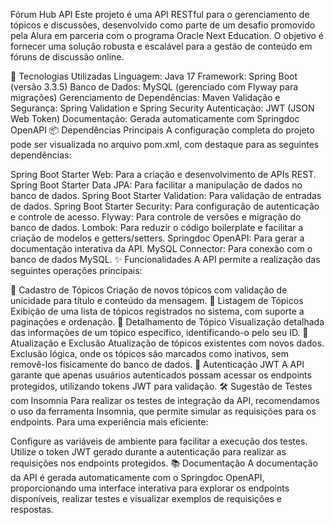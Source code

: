 Fórum Hub API
Este projeto é uma API RESTful para o gerenciamento de tópicos e discussões, desenvolvido como parte de um desafio promovido pela Alura em parceria com o programa Oracle Next Education. O objetivo é fornecer uma solução robusta e escalável para a gestão de conteúdo em fóruns de discussão online.

🚀 Tecnologias Utilizadas
Linguagem: Java 17
Framework: Spring Boot (versão 3.3.5)
Banco de Dados: MySQL (gerenciado com Flyway para migrações)
Gerenciamento de Dependências: Maven
Validação e Segurança: Spring Validation e Spring Security
Autenticação: JWT (JSON Web Token)
Documentação: Gerada automaticamente com Springdoc OpenAPI
📦 Dependências Principais
A configuração completa do projeto pode ser visualizada no arquivo pom.xml, com destaque para as seguintes dependências:

Spring Boot Starter Web: Para a criação e desenvolvimento de APIs REST.
Spring Boot Starter Data JPA: Para facilitar a manipulação de dados no banco de dados.
Spring Boot Starter Validation: Para validação de entradas de dados.
Spring Boot Starter Security: Para configuração de autenticação e controle de acesso.
Flyway: Para controle de versões e migração do banco de dados.
Lombok: Para reduzir o código boilerplate e facilitar a criação de modelos e getters/setters.
Springdoc OpenAPI: Para gerar a documentação interativa da API.
MySQL Connector: Para conexão com o banco de dados MySQL.
✨ Funcionalidades
A API permite a realização das seguintes operações principais:

🔹 Cadastro de Tópicos
Criação de novos tópicos com validação de unicidade para título e conteúdo da mensagem.
🔹 Listagem de Tópicos
Exibição de uma lista de tópicos registrados no sistema, com suporte a paginações e ordenação.
🔹 Detalhamento de Tópico
Visualização detalhada das informações de um tópico específico, identificando-o pelo seu ID.
🔹 Atualização e Exclusão
Atualização de tópicos existentes com novos dados.
Exclusão lógica, onde os tópicos são marcados como inativos, sem removê-los fisicamente do banco de dados.
🔹 Autenticação JWT
A API garante que apenas usuários autenticados possam acessar os endpoints protegidos, utilizando tokens JWT para validação.
🛠️ Sugestão de Testes com Insomnia
Para realizar os testes de integração da API, recomendamos o uso da ferramenta Insomnia, que permite simular as requisições para os endpoints. Para uma experiência mais eficiente:

Configure as variáveis de ambiente para facilitar a execução dos testes.
Utilize o token JWT gerado durante a autenticação para realizar as requisições nos endpoints protegidos.
📚 Documentação
A documentação da API é gerada automaticamente com o Springdoc OpenAPI, proporcionando uma interface interativa para explorar os endpoints disponíveis, realizar testes e visualizar exemplos de requisições e respostas.
